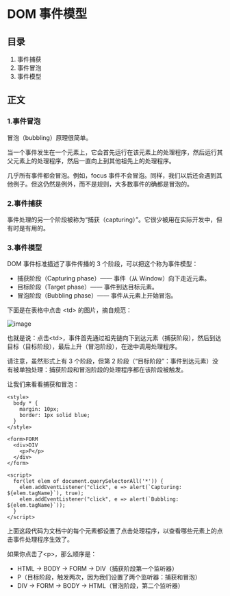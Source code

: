 # DOM 事件模型

## 目录

1. 事件捕获
2. 事件冒泡
3. 事件模型

## 正文

### 1.事件冒泡
  
冒泡（bubbling）原理很简单。

当一个事件发生在一个元素上，它会首先运行在该元素上的处理程序，然后运行其父元素上的处理程序，然后一直向上到其他祖先上的处理程序。

几乎所有事件都会冒泡。例如，focus 事件不会冒泡。同样，我们以后还会遇到其他例子。但这仍然是例外，而不是规则，大多数事件的确都是冒泡的。
  
### 2.事件捕获

事件处理的另一个阶段被称为“捕获（capturing）”。它很少被用在实际开发中，但有时是有用的。

### 3.事件模型

DOM 事件标准描述了事件传播的 3 个阶段，可以把这个称为事件模型：

* 捕获阶段（Capturing phase）—— 事件（从 Window）向下走近元素。
* 目标阶段（Target phase）—— 事件到达目标元素。
* 冒泡阶段（Bubbling phase）—— 事件从元素上开始冒泡。

下面是在表格中点击 &lt;td&gt; 的图片，摘自规范：

![image](https://www.w3.org/TR/DOM-Level-3-Events/images/eventflow.svg)

也就是说：点击&lt;td&gt;，事件首先通过祖先链向下到达元素（捕获阶段），然后到达目标（目标阶段），最后上升（冒泡阶段），在途中调用处理程序。

请注意，虽然形式上有 3 个阶段，但第 2 阶段（“目标阶段”：事件到达元素）没有被单独处理：捕获阶段和冒泡阶段的处理程序都在该阶段被触发。

让我们来看看捕获和冒泡：

```
<style>
  body * {
    margin: 10px;
    border: 1px solid blue;
  }
</style>

<form>FORM
  <div>DIV
    <p>P</p>
  </div>
</form>

<script>
  for(let elem of document.querySelectorAll('*')) {
    elem.addEventListener("click", e => alert(`Capturing: ${elem.tagName}`), true);
    elem.addEventListener("click", e => alert(`Bubbling: ${elem.tagName}`));
  }
</script>  
```

上面这段代码为文档中的每个元素都设置了点击处理程序，以查看哪些元素上的点击事件处理程序生效了。

如果你点击了&lt;p&gt;，那么顺序是：

* HTML → BODY → FORM → DIV（捕获阶段第一个监听器）
* P（目标阶段，触发两次，因为我们设置了两个监听器：捕获和冒泡）
* DIV → FORM → BODY → HTML（冒泡阶段，第二个监听器）

